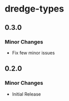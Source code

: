 # dredge-types

## 0.3.0

### Minor Changes

- Fix few minor issues

## 0.2.0

### Minor Changes

- Initial Release
